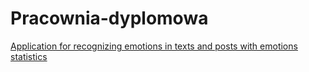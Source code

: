 # Pracownia-dyplomowa

[Application for recognizing emotions in texts and posts with emotions statistics]([https://www.example.com](https://github.com/julialaska/Emotion_application)https://github.com/julialaska/Emotion_application)
